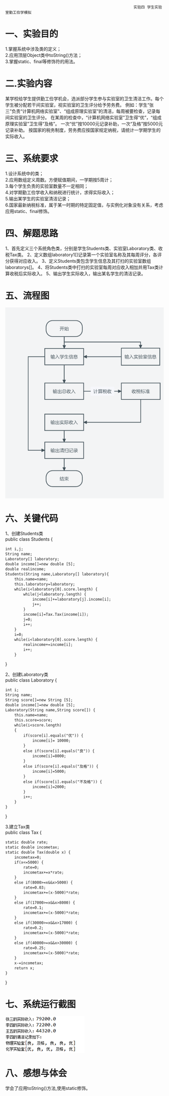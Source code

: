                                                              实验四 学生实验室勤工俭学模拟
一、实验目的
=========
1.掌握系统中涉及类的定义；<br>
2.应用顶层Object类中toString()方法；<br>
3.掌握static、final等修饰符的用法。

二.实验内容
===========
某学校给学生提供勤工俭学机会，选派部分学生参与实验室的卫生清洁工作。每个学生被分配若干间实验室，视实验室的卫生评分给予劳务费。
例如：学生“张三”负责“计算机网络实验室”、“组成原理实验室”的清洁，每周被要检查，记录每间实验室的卫生评分。
在某周的检查中，“计算机网络实验室”卫生得“优”，“组成原理实验室”卫生得“及格”。
一次“优”按10000元记录补助，一次“及格”按5000元记录补助。
按国家的税务制度，劳务费应按国家规定纳税，请统计一学期学生的实际收入。

三、系统要求
==========
1.设计系统中的类；<br>
2.应用数组定义周数。方便赋值期间，一学期按5周计；<br>
3.每个学生负责的实验室数量不一定相同；<br>
4.对学期勤工俭学收入和纳税进行统计，求得实际收入；<br>
5.输出某学生的实验室清洁记录；<br>
6.国家最新纳税标准，属于某一时期的特定固定值，与实例化对象没有关系，考虑应用static、final修饰。

四、解题思路
==========
1、首先定义三个系统角色类，分别是学生Students类、实验室Laboratory类、收税Tax类。
2、定义数组laboratory1[]记录第一个实验室名称及其每周评分，各评分获得对应收入。
3、定义Students类包含学生信息及其打扫的实验室数组laboratorys[]。
4、将Students类中打扫的实验室每周对应收入相加并用Tax类计算收税后实际收入。
5、输出学生实际收入，输出某名学生的清洁记录。

五、流程图
===========
![流程图](https://github.com/Keefe1349/java/blob/main/%E5%AE%9E%E9%AA%8C%E5%9B%9B%20%E5%8B%A4%E5%B7%A5%E4%BF%AD%E5%AD%A6%E6%A8%A1%E6%8B%9F/%E6%B5%81%E7%A8%8B%E5%9B%BE.png)

六、关键代码
============
1、创建Students类<br>
public class Students {

	int i,j;
	String name;
	Laboratory[] laboratory;
	double income[]=new double [5];
	double realincome;
	Students(String name,Laboratory[] laboratory){
		this.name=name;
		this.laboratory=laboratory;
		while(i<laboratory[0].score.length) {
			while(j<laboratory.length) {
				income[i]+=laboratory[j].income[i];
				j++;
			}
			income[i]=Tax.Tax(income[i]);
			j=0;
			i++;
		}
		i=0;
		while(i<laboratory[0].score.length) {
			realincome+=income[i];
			i++;
		}
}
  
2、创建Laboratory类<br>
public class Laboratory {

	int i;
	String name;
	String score[]=new String [5];
	double income[]=new double [5];
	Laboratory(String name,String score[]) {
		this.name=name;
		this.score=score;
		while(i<score.length)
		{
			if(score[i].equals("优")) {
				income[i]= 10000;
			}
			else if(score[i].equals("良")) {
				income[i]=8000;
			}
			else if(score[i].equals("及格")) {
				income[i]=5000;
			}
			else if(score[i].equals("不及格")) {
				income[i]=2000;
			}
			i++;
		}
	}

}

3.建立Tax类<br>
public class Tax {

	static double rate;
	static double incometax;
	static double Tax(double x) {
		incometax=0;
		if(x<=5000) {
			rate=0;
			incometax+=x*rate;
		}
		else if(8000>=x&&x>5000) {
			rate=0.03;
			incometax+=(x-5000)*rate;
		}
		else if(17000>=x&&x>8000) {
			rate=0.1;
			incometax+=(x-5000)*rate;
		}
		else if(30000>=x&&x>17000) {
			rate=0.2;
			incometax+=(x-5000)*rate;
		}
		else if(40000>=x&&x>30000) {
			rate=0.25;
			incometax+=(x-5000)*rate;
		}
		x-=incometax;
		return x;
	}

}

七、系统运行截图
=========
![系统运行结果](https://github.com/Keefe1349/java/blob/main/%E5%AE%9E%E9%AA%8C%E5%9B%9B%20%E5%8B%A4%E5%B7%A5%E4%BF%AD%E5%AD%A6%E6%A8%A1%E6%8B%9F/%E8%BF%90%E8%A1%8C%E7%BB%93%E6%9E%9C.png)

八、感想与体会
==========
学会了应用toString()方法,使用static修饰。
